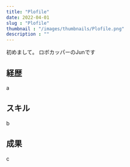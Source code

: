 ```yaml
---
title: "Plofile"
date: 2022-04-01
slug : "Plofile"
thumbnail : "/images/thumbnails/Plofile.png"
description : ""
---
```


初めまして。
ロボカッパーのJunです

## 経歴

a

## スキル

b

## 成果

c
